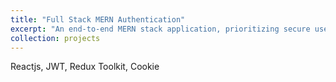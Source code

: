 ```yaml
---
title: "Full Stack MERN Authentication"
excerpt: "An end-to-end MERN stack application, prioritizing secure user authentication mechanisms<br/><img src='/images/500x300.png'>"
collection: projects
---
```


Reactjs, JWT, Redux Toolkit, Cookie
